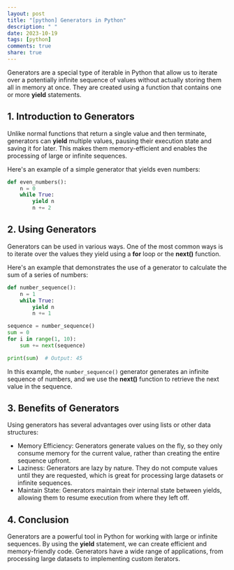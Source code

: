 ```yaml
---
layout: post
title: "[python] Generators in Python"
description: " "
date: 2023-10-19
tags: [python]
comments: true
share: true
---
```


Generators are a special type of iterable in Python that allow us to iterate over a potentially infinite sequence of values without actually storing them all in memory at once. They are created using a function that contains one or more **yield** statements. 

## 1. Introduction to Generators

Unlike normal functions that return a single value and then terminate, generators can **yield** multiple values, pausing their execution state and saving it for later. This makes them memory-efficient and enables the processing of large or infinite sequences.

Here's an example of a simple generator that yields even numbers:

```python
def even_numbers():
    n = 0
    while True:
        yield n
        n += 2
```

## 2. Using Generators

Generators can be used in various ways. One of the most common ways is to iterate over the values they yield using a **for** loop or the **next()** function.

Here's an example that demonstrates the use of a generator to calculate the sum of a series of numbers:

```python
def number_sequence():
    n = 1
    while True:
        yield n
        n += 1

sequence = number_sequence()
sum = 0
for i in range(1, 10):
    sum += next(sequence)

print(sum)  # Output: 45
```

In this example, the `number_sequence()` generator generates an infinite sequence of numbers, and we use the **next()** function to retrieve the next value in the sequence.

## 3. Benefits of Generators

Using generators has several advantages over using lists or other data structures:
- Memory Efficiency: Generators generate values on the fly, so they only consume memory for the current value, rather than creating the entire sequence upfront.
- Laziness: Generators are lazy by nature. They do not compute values until they are requested, which is great for processing large datasets or infinite sequences.
- Maintain State: Generators maintain their internal state between yields, allowing them to resume execution from where they left off.

## 4. Conclusion

Generators are a powerful tool in Python for working with large or infinite sequences. By using the **yield** statement, we can create efficient and memory-friendly code. Generators have a wide range of applications, from processing large datasets to implementing custom iterators.